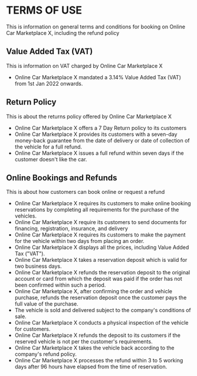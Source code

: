 # TERMS OF USE

This is information on general terms and conditions for booking on Online Car Marketplace X, including the refund policy

## Value Added Tax (VAT)

This is information on VAT charged by Online Car Marketplace X

- Online Car Marketplace X mandated a 3.14% Value Added Tax (VAT) from 1st Jan 2022 onwards.

## Return Policy

This is about the returns policy offered by Online Car Marketplace X

- Online Car Marketplace X offers a 7 Day Return policy to its customers
- Online Car Marketplace X provides its customers with a seven-day money-back guarantee from the date of delivery or date of collection of the vehicle for a full refund.
- Online Car Marketplace X issues a full refund within seven days if the customer doesn't like the car.

## Online Bookings and Refunds

This is about how customers can book online or request a refund

- Online Car Marketplace X requires its customers to make online booking reservations by completing all requirements for the purchase of the vehicles.
- Online Car Marketplace X require its customers to send documents for financing, registration, insurance, and delivery
- Online Car Marketplace X requires its customers to make the payment for the vehicle within two days from placing an order.
- Online Car Marketplace X displays all the prices, including Value Added Tax ("VAT").
- Online Car Marketplace X takes a reservation deposit which is valid for two business days.
- Online Car Marketplace X refunds the reservation deposit to the original account or card from which the deposit was paid if the order has not been confirmed within such a period.
- Online Car Marketplace X, after confirming the order and vehicle purchase, refunds the reservation deposit once the customer pays the full value of the purchase.
- The vehicle is sold and delivered subject to the company's conditions of sale.
- Online Car Marketplace X conducts a physical inspection of the vehicle for customers.
- Online Car Marketplace X refunds the deposit to its customers if the reserved vehicle is not per the customer's requirements.
- Online Car Marketplace X takes the vehicle back according to the company's refund policy.
- Online Car Marketplace X processes the refund within 3 to 5 working days after 96 hours have elapsed from the time of reservation.